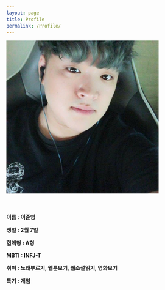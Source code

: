 ```yaml
---
layout: page
title: Profile
permalink: /Profile/
---
```


<img src="https://github.com/Melon-jy/Melon-jy.github.io/blob/main/profile.jpg?raw=true" width="400"><br><br><br>

**이름 : 이준영**

**생일 : 2월 7일**

**혈액형 : A형**

**MBTI : INFJ-T**

**취미 : 노래부르기, 웹툰보기, 웹소설읽기, 영화보기**

**특기 : 게임**



